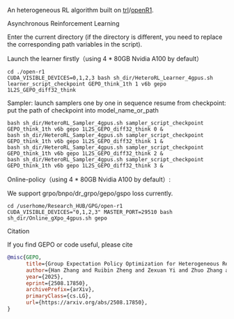 An heterogeneous RL algorithm built on [trl](https://github.com/huggingface/trl)/[openR1](https://github.com/huggingface/open-r1).

Asynchronous Reinforcement Learning

Enter the current directory (if the directory is different, you need to replace the corresponding path variables in the script).

Launch the learner firstly（using 4 * 80GB Nvidia A100 by default）
```shell
cd ./open-r1
CUDA_VISIBLE_DEVICES=0,1,2,3 bash sh_dir/HeteroRL_Learner_4gpus.sh learner_script_checkpoint GEPO_think_1th 1 v6b gepo 1L2S_GEPO_diff32_think
```
Sampler: launch samplers one by one in sequence
resume from checkpoint: put the path of checkpoint into model_name_or_path
```shell
bash sh_dir/HeteroRL_Sampler_4gpus.sh sampler_script_checkpoint GEPO_think_1th v6b gepo 1L2S_GEPO_diff32_think 0 &
bash sh_dir/HeteroRL_Sampler_4gpus.sh sampler_script_checkpoint GEPO_think_1th v6b gepo 1L2S_GEPO_diff32_think 1 &
bash sh_dir/HeteroRL_Sampler_4gpus.sh sampler_script_checkpoint GEPO_think_1th v6b gepo 1L2S_GEPO_diff32_think 2 &
bash sh_dir/HeteroRL_Sampler_4gpus.sh sampler_script_checkpoint GEPO_think_1th v6b gepo 1L2S_GEPO_diff32_think 3 &
```

Online-policy（using 4 * 80GB Nvidia A100 by default）:

We support grpo/bnpo/dr_grpo/gepo/gspo loss currently.
```shell
cd /userhome/Research_HUB/GPG/open-r1
CUDA_VISIBLE_DEVICES="0,1,2,3" MASTER_PORT=29510 bash sh_dir/Online_gXpo_4gpus.sh gepo
```
Citation

If you find GEPO or code useful, please cite
```bibtex
@misc{GEPO,
      title={Group Expectation Policy Optimization for Heterogeneous Reinforcement Learning}, 
      author={Han Zhang and Ruibin Zheng and Zexuan Yi and Zhuo Zhang and Hanyang Peng and Hui Wang and Zike Yuan and Cai Ke and Shiwei Chen and Jiacheng Yang and Yangning Li and Xiang Li and Jiangyue Yan and Yaoqi Liu and Liwen Jing and Jiayin Qi and Ruifeng Xu and Binxing Fang and Yue Yu},
      year={2025},
      eprint={2508.17850},
      archivePrefix={arXiv},
      primaryClass={cs.LG},
      url={https://arxiv.org/abs/2508.17850}, 
}
```